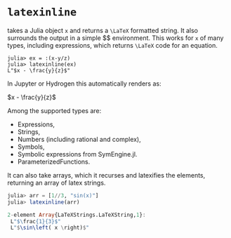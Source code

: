 # `latexinline`
takes a Julia object `x` and returns a ``\LaTeX`` formatted string.
It also surrounds the output in a simple \$\$ environment.
This works for `x` of many types, including expressions, which returns ``\LaTeX`` code for an equation.


```julia-repl
julia> ex = :(x-y/z)
julia> latexinline(ex)
L"$x - \frac{y}{z}$"
```
In Jupyter or Hydrogen this automatically renders as:

$x - \frac{y}{z}$

Among the supported types are:
- Expressions,
- Strings,
- Numbers (including rational and complex),
- Symbols,
- Symbolic expressions from SymEngine.jl.
- ParameterizedFunctions.

It can also take arrays, which it recurses and latexifies the elements, returning an array of latex strings.

```julia
julia> arr = [1//3, "sin(x)"]
julia> latexinline(arr)

2-element Array{LaTeXStrings.LaTeXString,1}:
 L"$\frac{1}{3}$"         
 L"$\sin\left( x \right)$"
```
